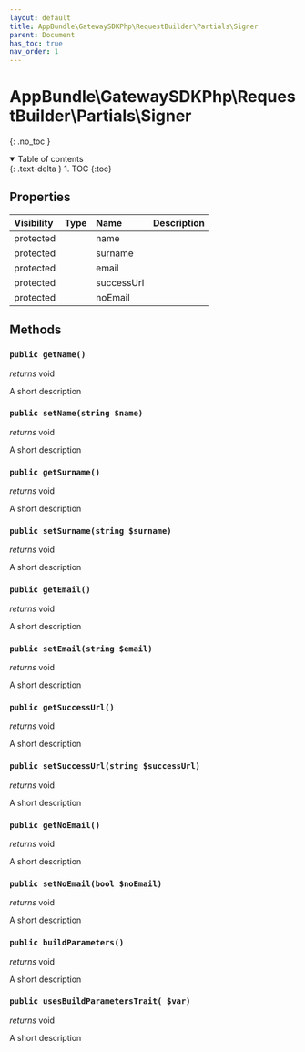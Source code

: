 ```yaml
---
layout: default
title: AppBundle\GatewaySDKPhp\RequestBuilder\Partials\Signer
parent: Document
has_toc: true
nav_order: 1
---
```


# AppBundle\GatewaySDKPhp\RequestBuilder\Partials\Signer
{: .no_toc }

<details open markdown="block">
  <summary>
    Table of contents
  </summary>
  {: .text-delta }
1. TOC
{:toc}
</details>

## Properties

| Visibility | Type | Name | Description |
| :--- | :--- | :--- | :--- |
| protected |  | name |  |
| protected |  | surname |  |
| protected |  | email |  |
| protected |  | successUrl |  |
| protected |  | noEmail |  |


## Methods

### `public getName()`

*returns* void

A short description

### `public setName(string $name)`

*returns* void

A short description

### `public getSurname()`

*returns* void

A short description

### `public setSurname(string $surname)`

*returns* void

A short description

### `public getEmail()`

*returns* void

A short description

### `public setEmail(string $email)`

*returns* void

A short description

### `public getSuccessUrl()`

*returns* void

A short description

### `public setSuccessUrl(string $successUrl)`

*returns* void

A short description

### `public getNoEmail()`

*returns* void

A short description

### `public setNoEmail(bool $noEmail)`

*returns* void

A short description

### `public buildParameters()`

*returns* void

A short description

### `public usesBuildParametersTrait( $var)`

*returns* void

A short description

